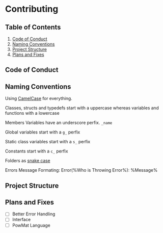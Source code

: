 # Contributing

## Table of Contents

1. [Code of Conduct](##code-of-conduct)
2. [Naming Conventions](##naming-conventions)
3. [Project Structure](##project-structure)
4. [Plans and Fixes](##plans-and-fixes)

## Code of Conduct

## Naming Conventions

Using [CamelCase](https://pt.wikipedia.org/wiki/CamelCase) for everything.

Classes, structs and typedefs start with a uppercase whereas variables and functions with a lowercase

Members Variables have an underscore perfix. `_name`

Global variables start with a `g_` perfix

Static class variables start with a `s_` perfix

Constants start with a `c_` perfix

Folders as [snake case](https://en.wikipedia.org/wiki/Snake_case)

Errors Message Formating:
Error(%Who is Throwing Error%): %Message%

## Project Structure

## Plans and Fixes

- [ ] Better Error Handling
- [ ] Interface
- [ ] PowMat Language
